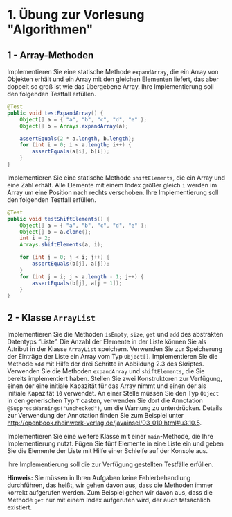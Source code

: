 # 1. Übung zur Vorlesung "Algorithmen"


## 1 - Array-Methoden

Implementieren Sie eine statische Methode `expandArray`, die ein Array von Objekten erhält und ein Array mit den gleichen Elementen liefert, das aber doppelt so groß ist wie das übergebene Array. Ihre Implementierung soll den folgenden Testfall erfüllen.

``` java
@Test
public void testExpandArray() {
    Object[] a = { "a", "b", "c", "d", "e" };
    Object[] b = Arrays.expandArray(a);

    assertEquals(2 * a.length, b.length);
    for (int i = 0; i < a.length; i++) {
        assertEquals(a[i], b[i]);
    }
}
```

Implementieren Sie eine statische Methode `shiftElements`, die ein Array und eine Zahl erhält. Alle Elemente mit einem Index größer gleich `i` werden im Array um eine Position nach rechts verschoben. Ihre Implementierung soll den folgenden Testfall erfüllen.

``` java
@Test
public void testShiftElements() {
    Object[] a = { "a", "b", "c", "d", "e" };
    Object[] b = a.clone();
    int i = 2;
    Arrays.shiftElements(a, i);

    for (int j = 0; j < i; j++) {
        assertEquals(b[j], a[j]);
    }
    for (int j = i; j < a.length - 1; j++) {
        assertEquals(b[j], a[j + 1]);
    }
}
```

## 2 - Klasse `ArrayList`

Implementieren Sie die Methoden `isEmpty`, `size`, `get` und `add` des abstrakten Datentyps “Liste”.
Die Anzahl der Elemente in der Liste können Sie als Attribut in der Klasse `ArrayList` speichern.
Verwenden Sie zur Speicherung der Einträge der Liste ein Array vom Typ `Object[]`.
Implementieren Sie die Methode `add` mit Hilfe der drei Schritte in Abbildung 2.3 des Skriptes.
Verwenden Sie die Methoden `expandArray` und `shiftElements`, die Sie bereits implementiert haben.
Stellen Sie zwei Konstruktoren zur Verfügung, einen der eine initiale Kapazität für das Array nimmt und einen der als initiale Kapazität `10` verwendet.
An einer Stelle müssen Sie den Typ `Object` in den generischen Typ `T` casten, verwenden Sie dort die Annotation `@SuppressWarnings("unchecked")`, um die Warnung zu unterdrücken.
Details zur Verwendung der Annotation finden Sie zum Beispiel unter <http://openbook.rheinwerk-verlag.de/javainsel/03_010.html#u3.10.5>.

Implementieren Sie eine weitere Klasse mit einer `main`-Methode, die Ihre Implementierung nutzt.
Fügen Sie fünf Elemente in eine Liste ein und geben Sie die Elemente der Liste mit Hilfe einer Schleife auf der Konsole aus.

Ihre Implementierung soll die zur Verfügung gestellten Testfälle erfüllen.

**Hinweis:** Sie müssen in Ihren Aufgaben keine Fehlerbehandlung durchführen, das heißt, wir gehen davon aus, dass die Methoden immer korrekt aufgerufen werden.
Zum Beispiel gehen wir davon aus, dass die Methode `get` nur mit einem Index aufgerufen wird, der auch tatsächlich existiert.
